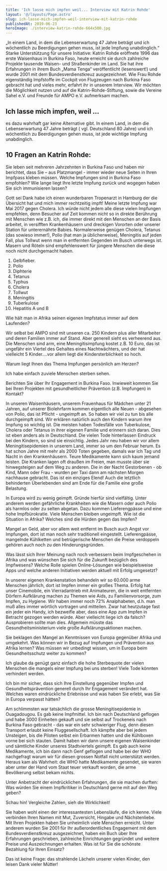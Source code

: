 ```yaml
---
title: 'Ich lasse mich impfen weil... Interview mit Katrin Rohde'
layout: '@/layouts/Page.astro'
slug: ich-lasse-mich-impfen-weil-interview-mit-katrin-rohde
publishedAt: 2019-06-23
heroImage: ./interview-katrin-rohde-664x500.jpg
---
```


„In einem Land, in dem die Lebenserwartung 47 Jahre beträgt und ich wöchentlich zu Beerdigungen gehen muss, ist jede Impfung unabdinglich.“ Starke Unterstützung für unsere Initiative: Katrin Rohde eröffnete 1996 das erste Waisenhaus in Burkina Faso, heute erreicht sie durch zahlreiche Projekte tausende Waisen- und Straßenkinder im Land. Sie hat ihre Erfahrungen in ihrem Buch „Mama Tenga“ veröffentlicht (lesenswert!) und wurde 2001 mit dem Bundesverdienstkreuz ausgezeichnet. Wie Frau Rohde eigenständig Impfstoffe im Cockpit von Flugzeugen nach Burkina Faso gebracht hat und vieles mehr, erfahrt ihr in unserem Interview. Wir möchten die Möglichkeit nutzen und auf die Katrin-Rohde-Stiftung, sowie die Vereine Sahel e.V. und Freunde für AMPO e.V. aufmerksam machen.

## Ich lasse mich impfen, weil ...

es dazu wahrhaft gar keine Alternative gibt. In einem Land, in dem die Lebenserwartung 47 Jahre beträgt ( vgl. Deutschland 80 Jahre) und ich wöchentlich zu Beerdigungen gehen muss, ist jede wichtige Impfung unabdinglich.

## 10 Fragen an Katrin Rohde:

Sie leben seit mehreren Jahrzehnten in Burkina Faso und haben mir berichtet, dass Sie – aus Platzmangel - immer wieder neue Seiten in Ihren Impfpass kleben müssen. Welche Impfungen sind in Burkina Faso empfohlen? Wie lange liegt Ihre letzte Impfung zurück und wogegen haben Sie sich immunisieren lassen?

Gott sei Dank habe ich einen wunderbaren Tropenarzt in Hamburg der die Übersicht hat und mich immer rechtzeitig impft! Meine letzte Impfung war Mai 2017 gegen Cholera. Ich würde nicht jedem alle diese vielen Impfungen empfehlen, denn Besucher auf Zeit kommen nicht so in direkte Berührung mit Menschen wie z.B. ich, die immer direkt mit den Menschen an der Basis arbeitet, in versifften Krankenhäusern und dreckigen Vororten oder unserer Station für unterernährte Babies. Normalerweise genügen Cholera, Tetanus (das sowieso immer!), Polio (hat man ja üblicherweise), Meningitis auf jeden Fall, plus Tollwut wenn man in entfernten Gegenden im Busch unterwegs ist. Masern und Röteln sind empfehlenswert für jüngere Menschen die diese noch nicht durchgemacht haben.

1.  Gelbfieber.
2.  Polio
3.  Diphterie
4.  Tetanus
5.  Typhus
6.  Cholera
7.  Tollwut
8.  Meningitis
9.  Tuberkulose
10. Hepatitis A und B

Wie hält man in Afrika seinen eigenen Impfstatus immer auf dem Laufenden?

Wir selbst bei AMPO sind mit unseren ca. 250 Kindern plus aller Mitarbeiter und deren Familien immer auf Stand. Aber generell sieht es verheerend aus. Die Menschen sind arm, eine Meningitisimpfung kostet z.B. 10 Euro, das ist ungefähr ein Viertel des Gehaltes eines Nachtwächters, und der hat vielleicht 5 Kinder....vor allem liegt die Kindersterblichkeit so hoch.

Warum liegt Ihnen das Thema Impfungen persönlich am Herzen?

Ich habe einfach zuviele Menschen sterben sehen.

Berichten Sie über Ihr Engagement in Burkina Faso. Inwieweit kommen Sie bei Ihren Projekten mit gesundheitlicher Prävention (z.B. Impfungen) in Kontakt?

In unseren Waisenhäusern, unserem Frauenhaus für Mädchen unter 21 Jahren, auf unserer Biolehrfarm kommen eigentlich alle Neuen - abgesehen von Polio, das ist Pflicht - ungeimpft an. So haben wir viel zu tun bis alle durchgeimpft sind. Wir erklären natürlich auch den Kindern warum ihre Impfung so wichtig ist. Die meisten haben Todesfälle von Tuberkulose, Cholera oder Tetanus in ihrer eigenen Familie und erinnern sich daran. Dies ist eben anders als in Deutschland. Die vielen Tode hinterlassen Eindruck bei den Kindern, so sind sie einsichtig. Jedes Jahr neu haben wir vor allem Meningitisepidemien in unserem Land, immer so um den Februar herum. Es hat schon Jahre mit mehr als 2000 Toten gegeben, damals war ich Tag und Nacht in den Krankenhäusern. Teure Medikamente kann sich kaum jemand leisten. Die Kranken lagen oft draußen im Freien, man musste über sie hinwegsteigen auf dem Weg zu anderen. Die in der Nacht Gestorbenen - ob Kind, Mann oder Frau - wurden per Taxi dann am nächsten Morgen nachhause gebracht. Das ist ein einziges Elend! Auch die letztlich behinderten Überlebenden sind am Ende für die Familie eine große Belastung.

In Europa wird zu wenig geimpft. Gründe hierfür sind vielfältig. Unter anderem werden gefährliche Krankheiten wie die Masern oder auch Polio als harmlos oder zu selten abgetan. Dazu kommen Lieferengpässe und eine hohe Impfbürokratie. Viele Menschen bleiben ungeimpft. Wie ist die Situation in Afrika? Welches sind die Hürden gegen das Impfen?

Mangel an Geld, aber vor allem weit entfernt im Busch auch Angst vor Impfungen, dort ist man noch sehr traditionell eingestellt. Lieferengpässe, mangelnde Kühlketten und betrügerische Menschen die Preise verdoppeln gehören auch noch zu den Hinderungsgründen.

Was lässt sich Ihrer Meinung nach noch verbessern beim Impfgeschehen in Afrika und was wünschen Sie sich für die Zukunft bezüglich des Impfwesens? Welche Rolle spielen Online-Lösungen wie beispielsweise Apps und welche anderen Initiativen werden aktuell mit Erfolg umgesetzt?

In unserer eigenen Krankenstation behandeln wir so 60.000 arme Menschen jährlich, dort ist Impfen immer ein großes Thema. Erfolg hat unser Cinemobile, ein Vierradantrieb mit Animateuren, die in weit entfernten Dörfern Aufklärung machen zu Themen wie Aids, zu Familienvorsorge, zum Impfen, zu Hygiene. Wir haben immer noch 72% Analphabeten, d.h. man muß alles immer wörtlich vortragen und mitteilen. Zwar hat heutzutage fast ein jeder ein Handy, ich bezweifle aber, dass eine App zum Impfen in Betracht gezogen werden würde. Aber vielleicht liege ich da falsch? Ausprobieren sollte man dies. Allgemein müsste das Gesundheitsministerium viele große Aufklärungsaktionen machen.

Sie beklagen den Mangel an Kenntnissen von Europa gegenüber Afrika und umgekehrt. Was können wir in Bezug auf Impfungen und Prävention aus Afrika lernen? Was müssen wir unbedingt wissen, um in Europa beim Gesundheitsschutz weiter zu kommen?

Ich glaube da genügt ganz einfach die hohe Sterbequote der vielen Menschen die mangels einer Impfung bei uns sterben! Viele Tode könnten verhindert werden.

Ich bin mir sicher, dass sich Ihre Einstellung gegenüber Impfen und Gesundheitsprävention generell durch Ihr Engagement verändert hat. Welches waren eindrückliche Erlebnisse und was haben Sie erlebt, was Sie in Europa verpasst hätten?

Am schlimmsten war tatsächlich die grosse Meningitisepidemie in Ouagadougou. Es gab keine Impfmittel. Ich bin nach Deutschland geflogen und habe 3000 Einheiten gekauft und sie selbst auf Trockeneis nach Burkina Faso gebracht - das war ein sehr schwieriger Flug, denn diesen Transport erlaubt keine Fluggesellschaft. Ich kämpfte aber bei jedem Unsteigen, bis die Piloten selbst ein Erbarmen hatten und die Kühlboxen vorne bei sich stauten. Damit haben wir dann unsere eigenen Waisenkinder und sämtliche Kinder unseres Stadtviertels geimpft. Es gab auch keine Medikamente, ich bin dann nach Genf geflogen und habe bei der WHO nachgefragt warum wir für diesen grossen Notfall nicht unterstützt werden. Heraus kam als Wahrheit: die WHO hatte Medikamente gesendet, sie waren aber unter der Hand vom Staat teuer verkauft worden, die arme Bevölkerung selbst bekam nichts.

Unter Anbetracht der eindrücklichen Erfahrungen, die sie machen durften: Was würden Sie einem Impfkritiker in Deutschland gerne mit auf den Weg geben?

Schau hin! Vergleiche Zahlen, sieh die Wirklichkeit!

Sie haben wohl einen der interessantesten Lebensläufe, die ich kenne. Viele verbinden Ihren Namen mit Mut, Zuversicht, Hingabe und Nächstenliebe. Mit Ihren Projekten haben Sie unheimlich viele Menschen erreicht. Unter anderem wurden Sie 2001 für Ihr außerordentliches Engagement mit dem Bundesverdienstkreuz ausgezeichnet, haben ein Buch über Ihre Erfahrungen geschrieben, zahlreiche Einrichtungen gegründet und weitere Preise und Auszeichnungen erhalten. Was ist für Sie die schönste Bezahlung für Ihren Einsatz?

Das ist keine Frage: das strahlende Lächeln unserer vielen Kinder, den leisen Dank vieler Mütter!
